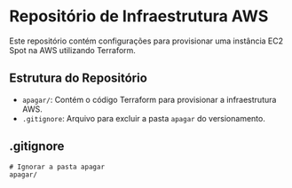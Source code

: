 # Repositório de Infraestrutura AWS

Este repositório contém configurações para provisionar uma instância EC2 Spot na AWS utilizando Terraform.

## Estrutura do Repositório

- `apagar/`: Contém o código Terraform para provisionar a infraestrutura AWS.
- `.gitignore`: Arquivo para excluir a pasta `apagar` do versionamento.

## .gitignore

```gitignore
# Ignorar a pasta apagar
apagar/
